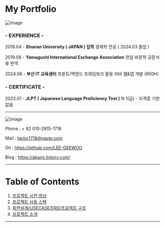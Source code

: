 # My Portfolio

![image](https://github.com/user-attachments/assets/faf0bdd6-226f-49b6-a31c-7a9a783b37b7)

### - EXPERIENCE -

2019.04 - **Shunan University ( JAPAN ) 입학**
          경제학 전공 ( 2024.03 졸업 )

2019.08 - **Yamaguchi International Exchange Association**
          한일 비문학 공문서류 번역

2024.06 - **부산 IT 교육센터**
          프론트/백엔드 프레임워크 활용 자바 웹&앱 개발 
          (950H) 

### - CERTIFICATE -

2022.01 - **JLPT ( **Japanese Language Proficiency Test** )**
          N 1(급) - 자격증 기한 없음

---

![image](https://github.com/user-attachments/assets/3af01c10-3a9e-4c7f-8f05-c4e9e0801026)

Phone : + 82 010-2815-1718

Mail  : taylor1718@naver.com

Git : https://github.com/LEE-GEEWOO

Blog     :  https://akairo.tistory.com/

---

# Table of Contents

1. [프로젝트 시연 영상](../../wiki/프로젝트-시연-영상)
2. [프로젝트 사용 스택](../../wiki/프로젝트-사용-스택)
3. [화면설계/USECASE/ERD/프로젝트 구조](../../wiki/화면설계-USECASE-ERD-프로젝트-구조)
4. [프로젝트 소개](../../wiki/프로젝트-소개)

---



  

